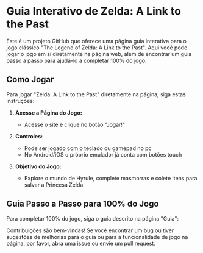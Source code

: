 # Guia Interativo de Zelda: A Link to the Past

Este é um projeto GitHub que oferece uma página guia interativa para o jogo clássico "The Legend of Zelda: A Link to the Past". Aqui você pode jogar o jogo em si diretamente na página web, além de encontrar um guia passo a passo para ajudá-lo a completar 100% do jogo.

## Como Jogar

Para jogar "Zelda: A Link to the Past" diretamente na página, siga estas instruções:

1. **Acesse a Página do Jogo:**
   - Acesse o site e clique no botão "Jogar!"

2. **Controles:**
   - Pode ser jogado com o teclado ou gamepad no pc
   - No Android/iOS o próprio emulador já conta com botões touch

3. **Objetivo do Jogo:**
   - Explore o mundo de Hyrule, complete masmorras e colete itens para salvar a Princesa Zelda.

## Guia Passo a Passo para 100% do Jogo

Para completar 100% do jogo, siga o guia descrito na página "Guia":


Contribuições são bem-vindas! Se você encontrar um bug ou tiver sugestões de melhorias para o guia ou para a funcionalidade de jogo na página, por favor, abra uma issue ou envie um pull request.


